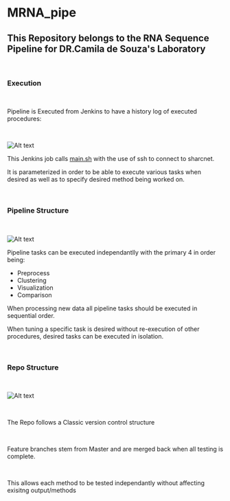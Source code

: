 # MRNA_pipe

## This Repository belongs to the RNA Sequence Pipeline for DR.Camila de Souza's Laboratory 

<br>

### Execution 

<br>

Pipeline is Executed from Jenkins to have a history log of executed procedures:

<br>

![Alt text](https://github.com/desouzalab/MRNA_pipe/blob/Master/docs/rna_jenkins.PNG "Title")

This Jenkins job calls [main.sh](main.sh) with  the use of ssh to connect to sharcnet.

It is parameterized in order to be able to execute various tasks when desired as well as to specify desired method being worked on.

<br>

### Pipeline Structure 

<br>

![Alt text](https://github.com/desouzalab/MRNA_pipe/blob/Master/docs/Pipeline_Diagram.png "Title")

Pipeline tasks can be executed independantlly with the primary 4 in order being:

* Preprocess
* Clustering
* Visualization
* Comparison

When processing new data all pipeline tasks should be executed in sequential order.
<br>

When tuning a specific task is desired without re-execution of other procedures, desired tasks can be executed in isolation.

<br>

### Repo Structure

<br>

![Alt text](https://github.com/desouzalab/MRNA_pipe/blob/Master/docs/Repo_structure.png "Title")

<br>

The Repo follows a Classic version control structure 

<br>

Feature branches stem from Master and are merged back when all testing is complete.

<br>

This allows each method to be tested independantly without affecting exisitng output/methods

<br>